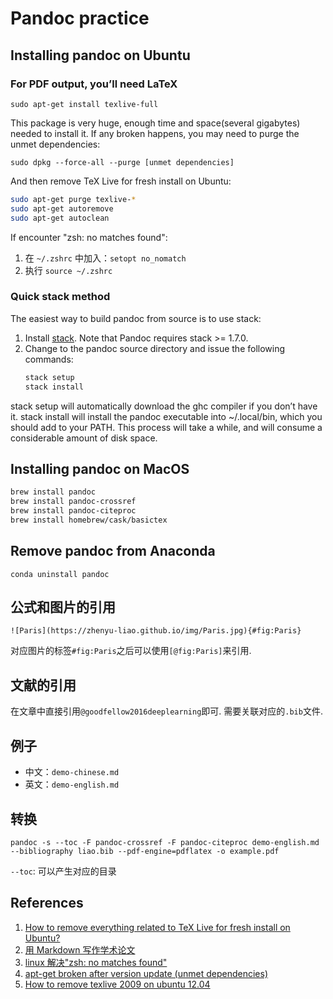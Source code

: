# Pandoc practice

## Installing pandoc on Ubuntu

### For PDF output, you’ll need LaTeX

`sudo apt-get install texlive-full`

This package is very huge, enough time and space(several gigabytes) needed to
install it. If any broken happens, you may need to purge the unmet dependencies:

`sudo dpkg --force-all --purge [unmet dependencies]`

And then remove TeX Live for fresh install on Ubuntu:

```bash
sudo apt-get purge texlive-*
sudo apt-get autoremove
sudo apt-get autoclean
```

If encounter "zsh: no matches found":

1.  在 `~/.zshrc` 中加入：`setopt no_nomatch`
1.  执行 `source ~/.zshrc`

### Quick stack method

The easiest way to build pandoc from source is to use stack:

1.  Install
    [stack](https://docs.haskellstack.org/en/stable/install_and_upgrade/). Note
    that Pandoc requires stack >= 1.7.0.
1.  Change to the pandoc source directory and issue the following commands:
    ```bash
    stack setup
    stack install
    ```

stack setup will automatically download the ghc compiler if you don’t have it.
stack install will install the pandoc executable into ~/.local/bin, which you
should add to your PATH. This process will take a while, and will consume a
considerable amount of disk space.

## Installing pandoc on MacOS

```bash
brew install pandoc
brew install pandoc-crossref
brew install pandoc-citeproc
brew install homebrew/cask/basictex
```

## Remove pandoc from Anaconda

`conda uninstall pandoc`

## 公式和图片的引用

`![Paris](https://zhenyu-liao.github.io/img/Paris.jpg){#fig:Paris}`

对应图片的标签`#fig:Paris`之后可以使用`[@fig:Paris]`来引用.

## 文献的引用

在文章中直接引用`@goodfellow2016deeplearning`即可. 需要关联对应的`.bib`文件.

## 例子

- 中文：`demo-chinese.md`
- 英文：`demo-english.md`

## 转换

`pandoc -s --toc -F pandoc-crossref -F pandoc-citeproc demo-english.md --bibliography liao.bib --pdf-engine=pdflatex -o example.pdf`

`--toc`: 可以产生对应的目录

## References

1.  [How to remove everything related to TeX Live for fresh install on Ubuntu?](https://tex.stackexchange.com/questions/95483/how-to-remove-everything-related-to-tex-live-for-fresh-install-on-ubuntu)
1.  [用 Markdown 写作学术论文](https://zhuanlan.zhihu.com/p/33727304)
1.  [linux 解决"zsh: no matches found"](https://blog.csdn.net/qq_36148847/article/details/79260745)
1.  [apt-get broken after version update (unmet dependencies)](https://askubuntu.com/questions/744585/apt-get-broken-after-version-update-unmet-dependencies)
1.  [How to remove texlive 2009 on ubuntu 12.04](https://askubuntu.com/questions/485542/how-to-remove-texlive-2009-on-ubuntu-12-04?rq=1)
